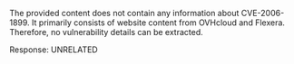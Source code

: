 The provided content does not contain any information about CVE-2006-1899. It primarily consists of website content from OVHcloud and Flexera. Therefore, no vulnerability details can be extracted.

Response: UNRELATED